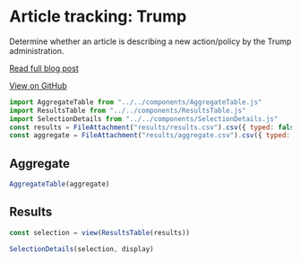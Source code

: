 # Article tracking: Trump

Determine whether an article is describing a new action/policy by the Trump administration.

[Read full blog post](https://kschaul.com/post/2025/03/05/2025-03-05-use-llm-to-keep-trackers-updated/)

[View on GitHub](https://github.com/kevinschaul/llm-evals/tree/main/src/evals/article-tracking-trump)

```js
import AggregateTable from "../../components/AggregateTable.js"
import ResultsTable from "../../components/ResultsTable.js"
import SelectionDetails from "../../components/SelectionDetails.js"
const results = FileAttachment("results/results.csv").csv({ typed: false })
const aggregate = FileAttachment("results/aggregate.csv").csv({ typed: true })
```

## Aggregate

```js
AggregateTable(aggregate)
```

## Results

```js
const selection = view(ResultsTable(results))
```

```js
SelectionDetails(selection, display)
```
